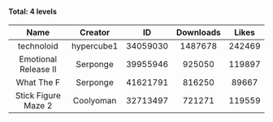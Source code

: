 #### Total: 4 levels

| Name | Creator | ID | Downloads | Likes |
|:---:|:---:|:---:|:---:|:---:|
| technoloid | hypercube1 | 34059030 | 1487678 | 242469
| Emotional Release II | Serponge | 39955946 | 925050 | 119897
| What The F | Serponge | 41621791 | 816250 | 89667
| Stick Figure Maze 2 | Coolyoman | 32713497 | 721271 | 119559

